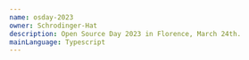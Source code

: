 ```yaml
---
name: osday-2023
owner: Schrodinger-Hat
description: Open Source Day 2023 in Florence, March 24th.
mainLanguage: Typescript
---
```

